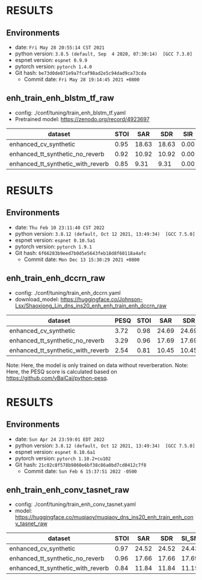 <!-- Generated by ./scripts/utils/show_enh_score.sh -->
# RESULTS
## Environments
- date: `Fri May 28 20:55:14 CST 2021`
- python version: `3.8.5 (default, Sep  4 2020, 07:30:14)  [GCC 7.3.0]`
- espnet version: `espnet 0.9.9`
- pytorch version: `pytorch 1.4.0`
- Git hash: `be73d0de071e9a7fcaf98ad2e5c94dad9ca73cda`
  - Commit date: `Fri May 28 19:14:45 2021 +0800`


## enh_train_enh_blstm_tf_raw

 - config: ./conf/tuning/train_enh_blstm_tf.yaml
 - Pretrained model: https://zenodo.org/record/4923697

| dataset                           | STOI | SAR   | SDR   | SIR  |
| --------------------------------- | ---- | ----- | ----- | ---- |
| enhanced_cv_synthetic             | 0.95 | 18.63 | 18.63 | 0.00 |
| enhanced_tt_synthetic_no_reverb   | 0.92 | 10.92 | 10.92 | 0.00 |
| enhanced_tt_synthetic_with_reverb | 0.85 | 9.31  | 9.31  | 0.00 |

<!-- Generated by ./scripts/utils/show_enh_score.sh -->
# RESULTS
## Environments
- date: `Thu Feb 10 23:11:40 CST 2022`
- python version: `3.8.12 (default, Oct 12 2021, 13:49:34)  [GCC 7.5.0]`
- espnet version: `espnet 0.10.5a1`
- pytorch version: `pytorch 1.9.1`
- Git hash: `6f66283b9eed7b0d5e5643feb18d8f60118a4afc`
  - Commit date: `Mon Dec 13 15:30:29 2021 +0800`


## enh_train_enh_dccrn_raw

- config: ./conf/tuning/train_enh_dccrn.yaml
- download_model: https://huggingface.co/Johnson-Lsx/Shaoxiong_Lin_dns_ins20_enh_enh_train_enh_dccrn_raw

| dataset                           | PESQ | STOI | SAR   | SDR   | SIR  | SI_SNR |
| --------------------------------- | ---- | ---- | ----- | ----- | ---- | ------ |
| enhanced_cv_synthetic             | 3.72 | 0.98 | 24.69 | 24.69 | 0.00 | 24.22  |
| enhanced_tt_synthetic_no_reverb   | 3.29 | 0.96 | 17.69 | 17.69 | 0.00 | 17.50  |
| enhanced_tt_synthetic_with_reverb | 2.54 | 0.81 | 10.45 | 10.45 | 0.00 | 9.72   |

Note: Here, the model is only trained on data without reverberation.
Note: Here, the PESQ score is calculated based on https://github.com/vBaiCai/python-pesq.


<!-- Generated by ./scripts/utils/show_enh_score.sh -->
# RESULTS
## Environments
- date: `Sun Apr 24 23:59:01 EDT 2022`
- python version: `3.8.12 (default, Oct 12 2021, 13:49:34)  [GCC 7.5.0]`
- espnet version: `espnet 0.10.6a1`
- pytorch version: `pytorch 1.10.2+cu102`
- Git hash: `21c02c8f578b9860e6bf38c86a0bd7cd0412c7f8`
  - Commit date: `Sun Feb 6 15:37:51 2022 -0500`


## enh_train_enh_conv_tasnet_raw

- config: ./conf/tuning/train_enh_conv_tasnet.yaml
- model: https://huggingface.co/muqiaoy/muqiaoy_dns_ins20_enh_train_enh_conv_tasnet_raw


| dataset                           | STOI | SAR   | SDR   | SI_SNR  |
| --------------------------------- | ---- | ----- | ----- | ---- |
| enhanced_cv_synthetic             | 0.97 | 24.52 | 24.52 | 24.43 |
| enhanced_tt_synthetic_no_reverb   | 0.96 | 17.66 | 17.66 | 17.69 |
| enhanced_tt_synthetic_with_reverb | 0.84 | 11.84 | 11.84 | 11.15 |
